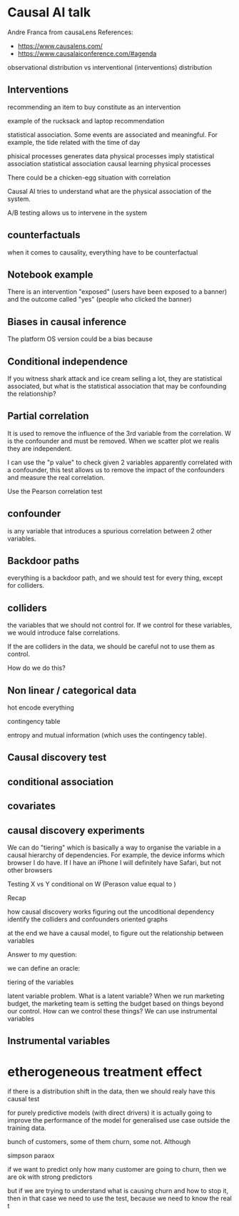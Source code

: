 # Causal AI talk

Andre Franca from causaLens
References:
- https://www.causalens.com/
- https://www.causalaiconference.com/#agenda

observational distribution vs interventional (interventions) distribution

## Interventions

recommending an item to buy constitute as an intervention

example of the rucksack and laptop recommendation

statistical association. Some events are associated and meaningful. For example, the tide related with the time of day

phisical processes generates data
physical processes imply statistical association
statistical association causal learning physical processes

There could be a chicken-egg situation with correlation

Causal AI tries to understand what are the physical association of the system.

A/B testing allows us to intervene in the system

## counterfactuals

when it comes to causality, everything have to be counterfactual

## Notebook example

There is an intervention "exposed" (users have been exposed to a banner) and the outcome called "yes" (people who clicked the banner)


## Biases in causal inference

The platform OS version could be a bias because

## Conditional independence


If you witness shark attack and ice cream selling a lot, they are statistical associated, but what is the statistical association that may be confounding the relationship?

## Partial correlation

It is used to remove the influence of the 3rd variable from the correlation. W is the confounder and must be removed. When we scatter plot we realis they are independent.

I can use the "p value" to check given 2 variables apparently correlated with a confounder, this test allows us to remove the impact of the confounders and measure the real correlation.

Use the Pearson correlation test

## confounder

is any variable that introduces a spurious correlation between 2 other variables.




## Backdoor paths

everything is a backdoor path, and we should test for every thing, except for colliders.

## colliders

the variables that we should not control for. If we control for these variables, we would introduce false correlations.

If the are colliders in the data, we should be careful not to use them as control.

How do we do this?

## Non linear / categorical data

hot encode everything

contingency table

entropy and mutual information (which uses the contingency table).

## Causal discovery test

## conditional association

## covariates

## causal discovery experiments

We can do "tiering" which is basically a way to organise the variable in a causal hierarchy of dependencies. For example, the device informs which browser I do have. If I have an iPhone I will definitely have Safari, but not other browsers

Testing X vs Y conditional on W (Perason value equal to )

Recap

how causal discovery works
figuring out the uncoditional dependency
identify the colliders and confounders
oriented graphs


at the end we have a causal model, to figure out the relationship between variables



Answer to my question:

we can define an oracle:

tiering of the variables

latent variable problem. What is a latent variable? When we run marketing budget, the marketing team is setting the budget based on things beyond our control. How can we control these things? We can use instrumental variables

## Instrumental variables

# etherogeneous treatment effect






if there is a distribution shift in the data, then we should realy have this causal test

for purely predictive models (with direct drivers) it is actually going to improve the performance of the model for generalised use case outside the training data.


bunch of customers, some of them churn, some not. Although


simpson paraox


if we want to predict only how many customer are going to churn, then we are ok with strong predictors


but if we are trying to understand what is causing churn and how to stop it, then in that case we need to use the test, because we need to know the real t

